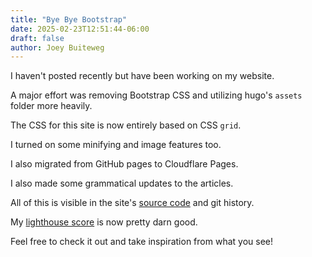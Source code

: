 ```yaml
---
title: "Bye Bye Bootstrap"
date: 2025-02-23T12:51:44-06:00
draft: false
author: Joey Buiteweg
---
```


I haven't posted recently but have been working on my website.

A major effort was removing Bootstrap CSS and utilizing hugo's `assets` folder more heavily.

The CSS for this site is now entirely based on CSS `grid`. 

I turned on some minifying and image features too.

I also migrated from GitHub pages to Cloudflare Pages.

I also made some grammatical updates to the articles.

All of this is visible in the site's [source code](https://github.com/joebb97/joebb-website-source) and git history.

My [lighthouse score](https://pagespeed.web.dev/analysis/https-joeybuiteweg-com/i39zf24dxy?form_factor=mobile) is now pretty darn good.

Feel free to check it out and take inspiration from what you see!